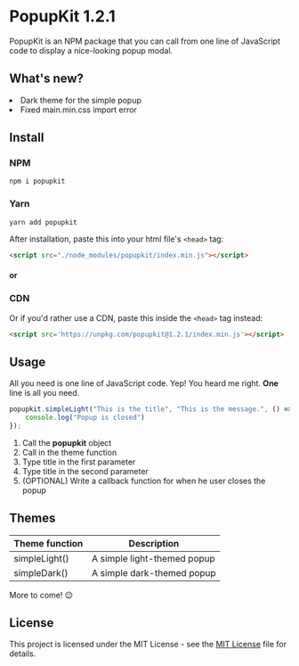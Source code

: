 # PopupKit 1.2.1

PopupKit is an NPM package that you can call from one line of JavaScript code to display a nice-looking popup modal.

## What's new?

<li>Dark theme for the simple popup</li>
<li>Fixed main.min.css import error</li>

## Install

### NPM

```
npm i popupkit
```

### Yarn

```
yarn add popupkit
```

After installation, paste this into your html file's `<head>` tag:

```html
<script src="./node_modules/popupkit/index.min.js"></script>
```

#### or

### CDN

Or if you'd rather use a CDN, paste this inside the `<head>` tag instead:

```html
<script src='https://unpkg.com/popupkit@1.2.1/index.min.js'></script>
```

## Usage

All you need is one line of JavaScript code. Yep! You heard me right. <b>One</b> line is all you need.

```js
popupkit.simpleLight("This is the title", "This is the message.", () => {
    console.log("Popup is closed")
});
```

1. Call the <b>popupkit</b> object
2. Call in the theme function
3. Type title in the first parameter
4. Type title in the second parameter
5. (OPTIONAL) Write a callback function for when he user closes the popup

## Themes
| Theme function| Description |
| ------------- |-------------|
| simpleLight() | A simple light-themed popup |
| simpleDark()  | A simple dark-themed popup  |

More to come! 😉

## License

This project is licensed under the MIT License - see the <a href="https://github.com/BraydenTW/popupkit/blob/master/LICENSE">MIT License</a> file for details.